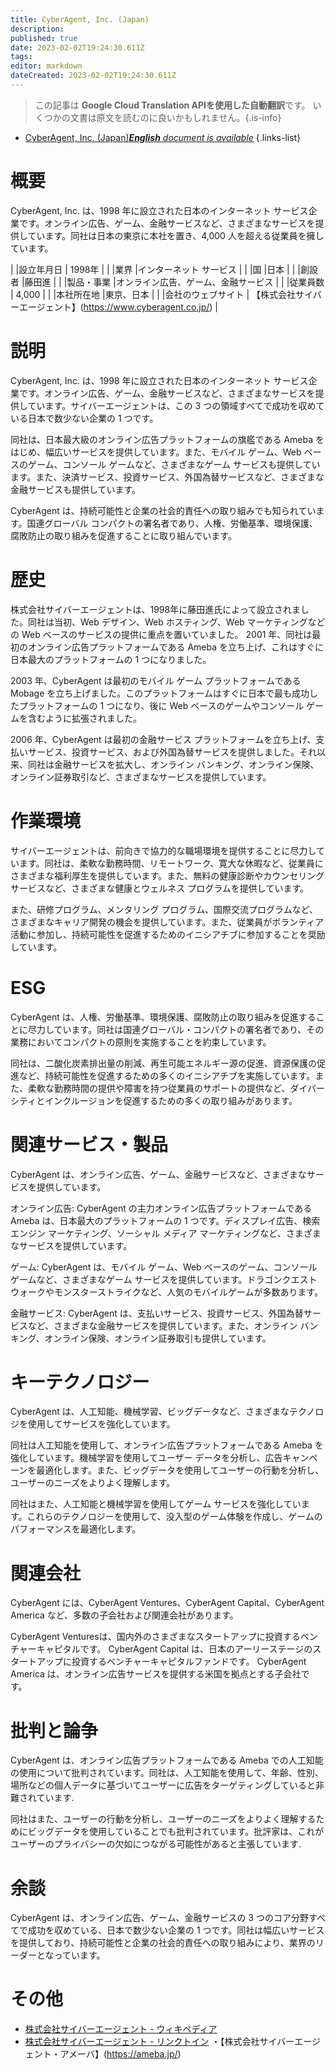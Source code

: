 ```yaml
---
title: CyberAgent, Inc. (Japan)
description: 
published: true
date: 2023-02-02T19:24:30.611Z
tags: 
editor: markdown
dateCreated: 2023-02-02T19:24:30.611Z
---
```


> この記事は **Google Cloud Translation APIを使用した自動翻訳**です。
いくつかの文書は原文を読むのに良いかもしれません。{.is-info}



- [CyberAgent, Inc. (Japan)***English** document is available*](/en/Knowledge-base/Dictionary/Company/cyberagent-inc-japan)
{.links-list}


# 概要

CyberAgent, Inc. は、1998 年に設立された日本のインターネット サービス企業です。オンライン広告、ゲーム、金融サービスなど、さまざまなサービスを提供しています。同社は日本の東京に本社を置き、4,000 人を超える従業員を擁しています。

| |設立年月日 | 1998年 |
| |業界 |インターネット サービス |
| |国 |日本 |
| |創設者 |藤田進 |
| |製品・事業 |オンライン広告、ゲーム、金融サービス |
| |従業員数 | 4,000 |
| |本社所在地 |東京、日本 |
| |会社のウェブサイト | 【株式会社サイバーエージェント】(https://www.cyberagent.co.jp/) |

# 説明

CyberAgent, Inc. は、1998 年に設立された日本のインターネット サービス企業です。オンライン広告、ゲーム、金融サービスなど、さまざまなサービスを提供しています。サイバーエージェントは、この 3 つの領域すべてで成功を収めている日本で数少ない企業の 1 つです。

同社は、日本最大級のオンライン広告プラットフォームの旗艦である Ameba をはじめ、幅広いサービスを提供しています。また、モバイル ゲーム、Web ベースのゲーム、コンソール ゲームなど、さまざまなゲーム サービスも提供しています。また、決済サービス、投資サービス、外国為替サービスなど、さまざまな金融サービスも提供しています。

CyberAgent は、持続可能性と企業の社会的責任への取り組みでも知られています。国連グローバル コンパクトの署名者であり、人権、労働基準、環境保護、腐敗防止の取り組みを促進することに取り組んでいます。

# 歴史

株式会社サイバーエージェントは、1998年に藤田進氏によって設立されました。同社は当初、Web デザイン、Web ホスティング、Web マーケティングなどの Web ベースのサービスの提供に重点を置いていました。 2001 年、同社は最初のオンライン広告プラットフォームである Ameba を立ち上げ、これはすぐに日本最大のプラットフォームの 1 つになりました。

2003 年、CyberAgent は最初のモバイル ゲーム プラットフォームである Mobage を立ち上げました。このプラットフォームはすぐに日本で最も成功したプラットフォームの 1 つになり、後に Web ベースのゲームやコンソール ゲームを含むように拡張されました。

2006 年、CyberAgent は最初の金融サービス プラットフォームを立ち上げ、支払いサービス、投資サービス、および外国為替サービスを提供しました。それ以来、同社は金融サービスを拡大し、オンライン バンキング、オンライン保険、オンライン証券取引など、さまざまなサービスを提供しています。

# 作業環境

サイバーエージェントは、前向きで協力的な職場環境を提供することに尽力しています。同社は、柔軟な勤務時間、リモートワーク、寛大な休暇など、従業員にさまざまな福利厚生を提供しています。また、無料の健康診断やカウンセリング サービスなど、さまざまな健康とウェルネス プログラムを提供しています。

また、研修プログラム、メンタリング プログラム、国際交流プログラムなど、さまざまなキャリア開発の機会を提供しています。また、従業員がボランティア活動に参加し、持続可能性を促進するためのイニシアチブに参加することを奨励しています。

# ESG

CyberAgent は、人権、労働基準、環境保護、腐敗防止の取り組みを促進することに尽力しています。同社は国連グローバル・コンパクトの署名者であり、その業務においてコンパクトの原則を実施することを約束しています。

同社は、二酸化炭素排出量の削減、再生可能エネルギー源の促進、資源保護の促進など、持続可能性を促進するための多くのイニシアチブを実施しています。また、柔軟な勤務時間の提供や障害を持つ従業員のサポートの提供など、ダイバーシティとインクルージョンを促進するための多くの取り組みがあります。

# 関連サービス・製品

CyberAgent は、オンライン広告、ゲーム、金融サービスなど、さまざまなサービスを提供しています。

オンライン広告: CyberAgent の主力オンライン広告プラットフォームである Ameba は、日本最大のプラットフォームの 1 つです。ディスプレイ広告、検索エンジン マーケティング、ソーシャル メディア マーケティングなど、さまざまなサービスを提供しています。

ゲーム: CyberAgent は、モバイル ゲーム、Web ベースのゲーム、コンソール ゲームなど、さまざまなゲーム サービスを提供しています。ドラゴンクエストウォークやモンスターストライクなど、人気のモバイルゲームが多数あります。

金融サービス: CyberAgent は、支払いサービス、投資サービス、外国為替サービスなど、さまざまな金融サービスを提供しています。また、オンライン バンキング、オンライン保険、オンライン証券取引も提供しています。

# キーテクノロジー

CyberAgent は、人工知能、機械学習、ビッグデータなど、さまざまなテクノロジを使用してサービスを強化しています。

同社は人工知能を使用して、オンライン広告プラットフォームである Ameba を強化しています。機械学習を使用してユーザー データを分析し、広告キャンペーンを最適化します。また、ビッグデータを使用してユーザーの行動を分析し、ユーザーのニーズをよりよく理解します。

同社はまた、人工知能と機械学習を使用してゲーム サービスを強化しています。これらのテクノロジーを使用して、没入型のゲーム体験を作成し、ゲームのパフォーマンスを最適化します。

# 関連会社

CyberAgent には、CyberAgent Ventures、CyberAgent Capital、CyberAgent America など、多数の子会社および関連会社があります。

CyberAgent Venturesは、国内外のさまざまなスタートアップに投資するベンチャーキャピタルです。 CyberAgent Capital は、日本のアーリーステージのスタートアップに投資するベンチャーキャピタルファンドです。 CyberAgent America は、オンライン広告サービスを提供する米国を拠点とする子会社です。

# 批判と論争

CyberAgent は、オンライン広告プラットフォームである Ameba での人工知能の使用について批判されています。同社は、人工知能を使用して、年齢、性別、場所などの個人データに基づいてユーザーに広告をターゲティングしていると非難されています.

同社はまた、ユーザーの行動を分析し、ユーザーのニーズをよりよく理解するためにビッグデータを使用していることでも批判されています。批評家は、これがユーザーのプライバシーの欠如につながる可能性があると主張しています.

# 余談

CyberAgent は、オンライン広告、ゲーム、金融サービスの 3 つのコア分野すべてで成功を収めている、日本で数少ない企業の 1 つです。同社は幅広いサービスを提供しており、持続可能性と企業の社会的責任への取り組みにより、業界のリーダーとなっています。

# その他

- [株式会社サイバーエージェント - ウィキペディア](https://en.wikipedia.org/wiki/CyberAgent,_Inc.)
- [株式会社サイバーエージェント - リンクトイン](https://www.linkedin.com/company/cyberagent-inc-/)
・【株式会社サイバーエージェント・アメーバ】(https://ameba.jp/)